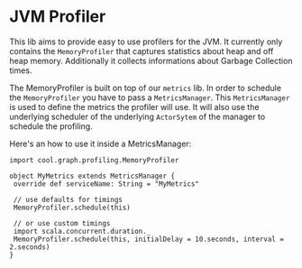  # JVM Profiler
 
 This lib aims to provide easy to use profilers for the JVM. It currently only contains the `MemoryProfiler` that captures statistics about heap and off heap memory.
 Additionally it collects informations about Garbage Collection times.
 
 The MemoryProfiler is built on top of our `metrics` lib. In order to schedule the `MemoryProfiler` you have to pass a `MetricsManager`. This `MetricsManager` is used to define the metrics the profiler will use. It will also use the underlying scheduler of the underlying `ActorSytem` of the manager to schedule the profiling.
 
 Here's an how to use it inside a MetricsManager:
 ```
import cool.graph.profiling.MemoryProfiler

object MyMetrics extends MetricsManager {
  override def serviceName: String = "MyMetrics"
  
  // use defaults for timings
  MemoryProfiler.schedule(this)
  
  // or use custom timings
  import scala.concurrent.duration._
  MemoryProfiler.schedule(this, initialDelay = 10.seconds, interval = 2.seconds)
}
```
